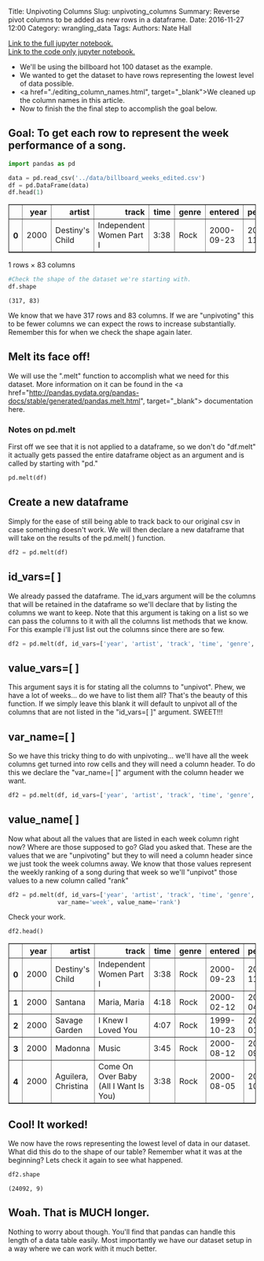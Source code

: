 Title: Unpivoting Columns 
Slug: unpivoting_columns
Summary: Reverse pivot columns to be added as new rows in a dataframe.
Date: 2016-11-27 12:00
Category: wrangling_data
Tags:
Authors: Nate Hall

<a href="http://nbviewer.jupyter.org/github/nathan-hall/nathan-hall.github.io/blob/pelican/content/wrangling_data/unpivoting_columns.ipynb" target="_blank">Link to the full jupyter notebook.</a><br/>
<a href="https://nbviewer.jupyter.org/github/nathan-hall/nathan-hall.github.io/blob/pelican/content/wrangling_data/unpivoting_columns_code.ipynb" target="_blank">Link to the code only jupyter notebook.</a>

- We'll be using the billboard hot 100 dataset as the example.
- We wanted to get the dataset to have rows representing the lowest level of data possible.
- <a href="./editing_column_names.html", target="_blank">We cleaned up the column names in this article.</a>
- Now to finish the the final step to accomplish the goal below.
## Goal: To get each row to represent the week performance of a song.


```python
import pandas as pd
```


```python
data = pd.read_csv('../data/billboard_weeks_edited.csv')
df = pd.DataFrame(data)
df.head(1)
```




<div>
<table border="1" class="dataframe">
  <thead>
    <tr style="text-align: right;">
      <th></th>
      <th>year</th>
      <th>artist</th>
      <th>track</th>
      <th>time</th>
      <th>genre</th>
      <th>entered</th>
      <th>peaked</th>
      <th>1</th>
      <th>2</th>
      <th>3</th>
      <th>...</th>
      <th>67</th>
      <th>68</th>
      <th>69</th>
      <th>70</th>
      <th>71</th>
      <th>72</th>
      <th>73</th>
      <th>74</th>
      <th>75</th>
      <th>76</th>
    </tr>
  </thead>
  <tbody>
    <tr>
      <th>0</th>
      <td>2000</td>
      <td>Destiny's Child</td>
      <td>Independent Women Part I</td>
      <td>3:38</td>
      <td>Rock</td>
      <td>2000-09-23</td>
      <td>2000-11-18</td>
      <td>78</td>
      <td>63.0</td>
      <td>49.0</td>
      <td>...</td>
      <td>NaN</td>
      <td>NaN</td>
      <td>NaN</td>
      <td>NaN</td>
      <td>NaN</td>
      <td>NaN</td>
      <td>NaN</td>
      <td>NaN</td>
      <td>NaN</td>
      <td>NaN</td>
    </tr>
  </tbody>
</table>
<p>1 rows × 83 columns</p>
</div>




```python
#Check the shape of the dataset we're starting with.
df.shape
```




    (317, 83)



We know that we have 317 rows and 83 columns. If we are "unpivoting" this to be fewer columns we can expect the rows to increase substantially. Remember this for when we check the shape again later.

## Melt its face off!
We will use the ".melt" function to accomplish what we need for this dataset. More information on it can be found in the <a href="http://pandas.pydata.org/pandas-docs/stable/generated/pandas.melt.html", target="_blank"> documentation here.</a>

### Notes on pd.melt
First off we see that it is not applied to a dataframe, so we don't do "df.melt" it actually gets passed the entire dataframe object as an argument and is called by starting with "pd."
```python
pd.melt(df)
```

## Create a new dataframe
Simply for the ease of still being able to track back to our original csv in case something doesn't work. We will then declare a new dataframe that will take on the results of the pd.melt( ) function.
```python
df2 = pd.melt(df)
```

## id_vars=[ ]
We already passed the dataframe. The id_vars argument will be the columns that will be retained in the dataframe so we'll declare that by listing the columns we want to keep. Note that this argument is taking on a list so we can pass the columns to it with all the columns list methods that we know. For this example i'll just list out the columns since there are so few.
```python
df2 = pd.melt(df, id_vars=['year', 'artist', 'track', 'time', 'genre', 'entered', 'peaked'])
```
## value_vars=[ ]
This argument says it is for stating all the columns to "unpivot". Phew, we have a lot of weeks... do we have to list them all? That's the beauty of this function. If we simply leave this blank it will default to unpivot all of the columns that are not listed in the "id_vars=[ ]" argument. SWEET!!!
## var_name=[ ]
So we have this tricky thing to do with unpivoting... we'll have all the week columns get turned into row cells and they will need a column header. To do this we declare the "var_name=[ ]" argument with the column header we want.
```python
df2 = pd.melt(df, id_vars=['year', 'artist', 'track', 'time', 'genre', 'entered', 'peaked'], var_name='week')
```
## value_name[ ]
Now what about all the values that are listed in each week column right now? Where are those supposed to go? Glad you asked that. These are the values that we are "unpivoting" but they to will need a column header since we just took the week columns away. We know that those values represent the weekly ranking of a song during that week so we'll "unpivot" those values to a new column called "rank"


```python
df2 = pd.melt(df, id_vars=['year', 'artist', 'track', 'time', 'genre', 'entered', 'peaked'],
              var_name='week', value_name='rank')
```

Check your work.


```python
df2.head()
```




<div>
<table border="1" class="dataframe">
  <thead>
    <tr style="text-align: right;">
      <th></th>
      <th>year</th>
      <th>artist</th>
      <th>track</th>
      <th>time</th>
      <th>genre</th>
      <th>entered</th>
      <th>peaked</th>
      <th>week</th>
      <th>rank</th>
    </tr>
  </thead>
  <tbody>
    <tr>
      <th>0</th>
      <td>2000</td>
      <td>Destiny's Child</td>
      <td>Independent Women Part I</td>
      <td>3:38</td>
      <td>Rock</td>
      <td>2000-09-23</td>
      <td>2000-11-18</td>
      <td>1</td>
      <td>78.0</td>
    </tr>
    <tr>
      <th>1</th>
      <td>2000</td>
      <td>Santana</td>
      <td>Maria, Maria</td>
      <td>4:18</td>
      <td>Rock</td>
      <td>2000-02-12</td>
      <td>2000-04-08</td>
      <td>1</td>
      <td>15.0</td>
    </tr>
    <tr>
      <th>2</th>
      <td>2000</td>
      <td>Savage Garden</td>
      <td>I Knew I Loved You</td>
      <td>4:07</td>
      <td>Rock</td>
      <td>1999-10-23</td>
      <td>2000-01-29</td>
      <td>1</td>
      <td>71.0</td>
    </tr>
    <tr>
      <th>3</th>
      <td>2000</td>
      <td>Madonna</td>
      <td>Music</td>
      <td>3:45</td>
      <td>Rock</td>
      <td>2000-08-12</td>
      <td>2000-09-16</td>
      <td>1</td>
      <td>41.0</td>
    </tr>
    <tr>
      <th>4</th>
      <td>2000</td>
      <td>Aguilera, Christina</td>
      <td>Come On Over Baby (All I Want Is You)</td>
      <td>3:38</td>
      <td>Rock</td>
      <td>2000-08-05</td>
      <td>2000-10-14</td>
      <td>1</td>
      <td>57.0</td>
    </tr>
  </tbody>
</table>
</div>



## Cool! It worked!
We now have the rows representing the lowest level of data in our dataset. What did this do to the shape of our table? Remember what it was at the beginning? Lets check it again to see what happened.


```python
df2.shape
```




    (24092, 9)



## Woah. That is MUCH longer.
Nothing to worry about though. You'll find that pandas can handle this length of a data table easily. Most importantly we have our dataset setup in a way where we can work with it much better.
